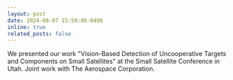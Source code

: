 ```yaml
---
layout: post
date: 2024-08-07 15:59:00-0400
inline: true
related_posts: false
---
```


We presented our work "Vision-Based Detection of Uncooperative Targets and Components on Small Satellites"
at the Small Satellite Conference in Utah. Joint work with The Aerospace Corporation.
